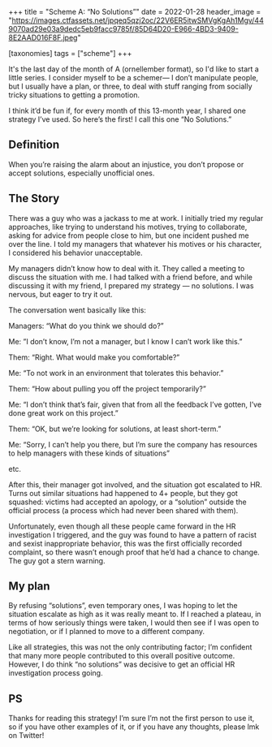 +++
title = "Scheme A: “No Solutions”"
date = 2022-01-28
header_image = "https://images.ctfassets.net/jpqeq5qzj2oc/22V6ER5itwSMVgKgAh1Mgv/449070ad29e03a9dedc5eb9facc9785f/85D64D20-E966-4BD3-9409-8E2AAD016F8F.jpeg"

[taxonomies]
tags = ["scheme"]
+++

It's the last day of the month of A (ornellember format), so I'd like to start a little series. I consider myself to be a schemer— I don’t manipulate people, but I usually have a plan, or three, to deal with stuff ranging from socially tricky situations to getting a promotion.

I think it’d be fun if, for every month of this 13-month year, I shared one strategy I’ve used. So here’s the first! I call this one “No Solutions.”

## Definition

When you’re raising the alarm about an injustice, you don’t propose or accept solutions, especially unofficial ones.

## The Story

There was a guy who was a jackass to me at work. I initially tried my regular approaches, like trying to understand his motives, trying to collaborate, asking for advice from people close to him, but one incident pushed me over the line. I told my managers that whatever his motives or his character, I considered his behavior unacceptable.

My managers didn’t know how to deal with it. They called a meeting to discuss the situation with me. I had talked with a friend before, and while discussing it with my friend, I prepared my strategy — no solutions. I was nervous, but eager to try it out.

The conversation went basically like this:

Managers: “What do you think we should do?”

Me: ”I don’t know, I’m not a manager, but I know I can’t work like this.”

Them: “Right. What would make you comfortable?”

Me: “To not work in an environment that tolerates this behavior.”

Them: “How about pulling you off the project temporarily?”

Me: “I don’t think that’s fair, given that from all the feedback I’ve gotten, I’ve done great work on this project.”

Them: “OK, but we’re looking for solutions, at least short-term.”

Me: “Sorry, I can’t help you there, but I’m sure the company has resources to help managers with these kinds of situations”

etc.

After this, their manager got involved, and the situation got escalated to HR. Turns out similar situations had happened to 4+ people, but they got squashed: victims had accepted an apology, or a “solution” outside the official process (a process which had never been shared with them).

Unfortunately, even though all these people came forward in the HR investigation I triggered, and the guy was found to have a pattern of racist and sexist inappropriate behavior, this was the first officially recorded complaint, so there wasn’t enough proof that he’d had a chance to change. The guy got a stern warning.

## My plan

By refusing “solutions”, even temporary ones, I was hoping to let the situation escalate as high as it was really meant to. If I reached a plateau, in terms of how seriously things were taken, I would then see if I was open to negotiation, or if I planned to move to a different company.

Like all strategies, this was not the only contributing factor; I’m confident that many more people contributed to this overall positive outcome. However, I do think “no solutions” was decisive to get an official HR investigation process going.

## PS

Thanks for reading this strategy! I’m sure I’m not the first person to use it, so if you have other examples of it, or if you have any thoughts, please lmk on Twitter!